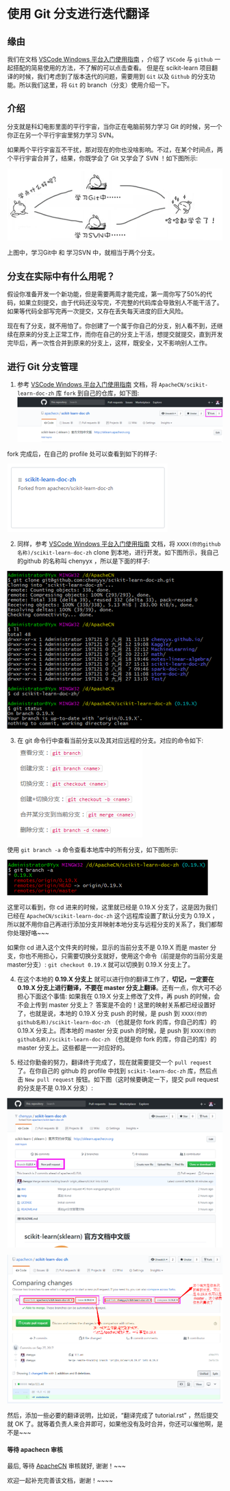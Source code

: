 # 使用 Git 分支进行迭代翻译

## 缘由
我们在文档 [VSCode Windows 平台入门使用指南](help/vscode-windows-usage.md) ，介绍了 `VSCode` 与 `github` 一起搭配的简易使用的方法，不了解的可以点击查看。
但是在 scikit-learn 项目翻译的时候，我们考虑到了版本迭代的问题，需要用到 `Git` 以及 `Github` 的分支功能。所以我们这里，将 `Git` 的 branch（分支）使用介绍一下。

## 介绍

分支就是科幻电影里面的平行宇宙，当你正在电脑前努力学习 Git 的时候，另一个你正在另一个平行宇宙里努力学习 SVN。

如果两个平行宇宙互不干扰，那对现在的你也没啥影响。不过，在某个时间点，两个平行宇宙合并了，结果，你既学会了 Git 又学会了 SVN ！如下图所示:

![git分支管理](img/git-branch_1.png)

上图中，学习Git中 和 学习SVN 中，就相当于两个分支。

## 分支在实际中有什么用呢？
假设你准备开发一个新功能，但是需要两周才能完成，第一周你写了50%的代码，如果立刻提交，由于代码还没写完，不完整的代码库会导致别人不能干活了。如果等代码全部写完再一次提交，又存在丢失每天进度的巨大风险。

现在有了分支，就不用怕了。你创建了一个属于你自己的分支，别人看不到，还继续在原来的分支上正常工作，而你在自己的分支上干活，想提交就提交，直到开发完毕后，再一次性合并到原来的分支上，这样，既安全，又不影响别人工作。

## 进行 Git 分支管理

1. 参考 [VSCode Windows 平台入门使用指南](help/vscode-windows-usage.md) 文档，将 `ApacheCN/scikit-learn-doc-zh` 库 `fork` 到自己的仓库，如下图:
![](img/git-branch_3.png)

fork 完成后，在自己的 profile 处可以查看到如下的样子:

![](img/git-branch_2.png)

2. 同样，参考 [VSCode Windows 平台入门使用指南](help/vscode-windows-usage.md) 文档，将 `XXXX(你的github名称)/scikit-learn-doc-zh` clone 到本地，进行开发。如下图所示，我自己的github 的名称叫 chenyyx ，所以是下面的样子:

![](img/git-branch_6.png)

3. 在 git 命令行中查看当前分支以及其对应远程的分支。对应的命令如下:  
![](img/git-branch_4.png)

使用 `git branch -a` 命令查看本地库中的所有分支，如下图所示:

![](img/git-branch_7.png)

这里可以看到，你 cd 进来的时候，这里就已经是 0.19.X 分支了，这是因为我们已经在 `ApacheCN/scikit-learn-doc-zh` 这个远程库设置了默认分支为 0.19.X ，所以就不用你自己再进行添加分支并映射本地分支与远程分支的关系了，我们都帮你处理好咯~~~

如果你 cd 进入这个文件夹的时候，显示的当前分支不是 0.19.X 而是 master 分支，你也不用担心，只需要切换分支就好，使用这个命令（前提是你的当前分支是master分支）: `git checkout 0.19.X` 就可以切换到 0.19.X 分支上了。

4. 在这个本地的 **0.19.X 分支上** 就可以进行你的翻译工作了，**切记，一定要在 0.19.X 分支上进行翻译，不要在 master 分支上翻译**。还有一点，你大可不必担心下面这个事情: 如果我在 0.19.X 分支上修改了文件，再 push 的时候，会不会上传到 master 分支上？ 答案是不会的！这里的映射关系都已经设置好了，也就是说，本地的 0.19.X 分支 push 的时候，是 push 到 `XXXX(你的github名称)/scikit-learn-doc-zh` （也就是你 fork 的库，你自己的库）的 0.19.X 分支上。而本地的 master 分支 push 的时候，是 push 到 `XXXX(你的github名称)/scikit-learn-doc-zh` （也就是你 fork 的库，你自己的库）的 master 分支上。这些都是一一对应好的。

5. 经过你勤奋的努力，翻译终于完成了，现在就需要提交一个 `pull request` 了。在你自己的 github 的 profile 中找到 `scikit-learn-doc-zh` 库，然后点击 `New pull request` 按钮。如下图（这时候要确定一下，提交 pull request 的分支是不是 0.19.X 分支）: 

![](img/git-branch_8.png)

![](img/git-branch_9.png)

然后，添加一些必要的翻译说明，比如说，“翻译完成了 tutorial.rst” ，然后提交就 OK 了。就等着负责人来合并即可，如果他没有及时合并，你还可以催他啊，是不是~~~

#### 等待 apachecn 审核
最后, 等待 [ApacheCN](https://github.com/apachecn) 审核就好, 谢谢！~~~

欢迎一起补充完善该文档，谢谢！~~~~


